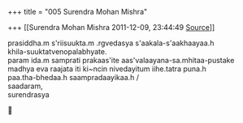 +++
title = "005 Surendra Mohan Mishra"

+++
[[Surendra Mohan Mishra	2011-12-09, 23:44:49 [Source](https://groups.google.com/g/bvparishat/c/Wc1A6pGj45g)]]



prasiddha.m s'riisuukta.m .rgvedasya s'aakala-s'aakhaayaa.h  
khila-suuktatvenopalabhyate.  
param ida.m samprati prakaas'ite aas'valaayana-sa.mhitaa-pustake  
madhya eva raajata iti ki\~ncin nivedayitum iihe.tatra puna.h  
paa.tha-bhedaa.h saampradaayikaa.h /  
saadaram,  
surendrasya



